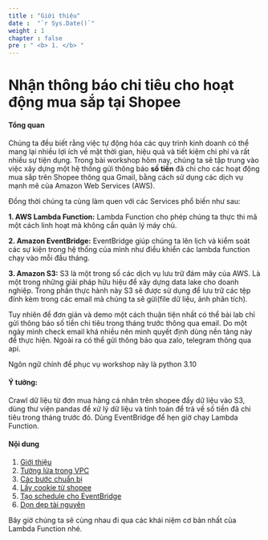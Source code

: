 ```yaml
---
title : "Giới thiệu"
date :  "`r Sys.Date()`" 
weight : 1 
chapter : false
pre : " <b> 1. </b> "
---
```


# Nhận thông báo chi tiêu cho hoạt động mua sắp tại Shopee

#### Tổng quan

Chúng ta đều biết rằng việc tự động hóa các quy trình kinh doanh có thể mang lại nhiều lợi ích về mặt thời gian, hiệu quả và tiết kiệm chi phí và rất nhiều sự tiện dụng. Trong bài workshop hôm nay, chúng ta sẽ tập trung vào việc xây dựng một hệ thống gửi thông báo **số tiền** đã chi cho các hoạt động mua sắp trên Shopee thông qua Gmail, bằng cách sử dụng các dịch vụ mạnh mẽ của Amazon Web Services (AWS).

Đồng thời chúng ta cùng làm quen với các Services phổ biến như sau:

**1. AWS Lambda Function:** Lambda Function cho phép chúng ta thực thi mã một cách linh hoạt mà không cần quản lý máy chủ.

**2. Amazon EventBridge:** EventBridge giúp chúng ta lên lịch và kiểm soát các sự kiện trong hệ thống của mình như điều khiển các lambda function chạy vào mỗi đầu tháng.

**3. Amazon S3:** S3 là một trong số các dịch vụ lưu trữ đám mây của AWS. Là một trong những giải pháp hữu hiệu để xây dựng data lake cho doanh nghiệp. Trong phần thực hành này S3 sẽ được sử dụng để lưu trữ các tệp đính kèm trong các email mà chúng ta sẽ gửi(file dữ liệu, ảnh phân tích). 

Tuy nhiên để đơn giản và demo một cách thuận tiện nhất có thể bài lab chỉ gửi thông báo số tiền chi tiêu trong tháng trước thông qua email. Do một ngày mình check email khá nhiều nên mình quyết định dùng nền tảng này để thực hiện. Ngoài ra có thể gửi thông báo qua zalo, telegram thông qua api. 

Ngôn ngữ chính để phục vụ workshop này là python 3.10

#### Ý tưởng: 
Crawl dữ liệu từ đơn mua hàng cá nhân trên shopee đẩy dữ liệu vào S3, dùng thư viện pandas để xử lý dữ liệu và tính toán để trả về số tiền đã chi tiêu trong tháng trước đó. Dùng EventBridge để hẹn giờ chạy Lambda Function.


#### Nội dung

1. [Giới thiệu](1-introduce/)
2. [Tường lửa trong VPC](2-firewallinvpc/)
3. [Các bước chuẩn bị](3-prerequiste/) 
4. [Lấy cookie từ shopee](4-createec2server/)
5. [Tạo schedule cho EventBridge](5-vpnsitetosite/)
6. [Dọn dẹp tài nguyên](6-cleanup/)

Bây giờ chúng ta sẽ cùng nhau đi qua các khái niệm cơ bản nhất của Lambda Function nhé.
